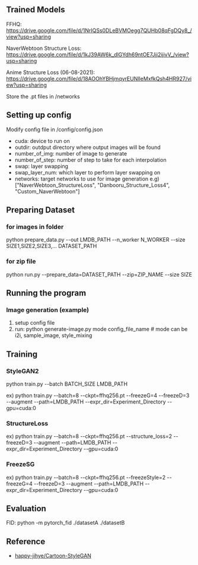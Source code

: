 ## Trained Models

FFHQ: https://drive.google.com/file/d/1NrIQSs0DLeBVMOegg7QUHb08qFgDQy8_/view?usp=sharing

NaverWebtoon Structure Loss: https://drive.google.com/file/d/1kJ39AW6k_dlGYdh69ntOE7Jjj2ijivV_/view?usp=sharing

Anime Structure Loss (06-08-2021): https://drive.google.com/file/d/18AOOhYBHjmqyrEUNlIeMxfkQsh4HR927/view?usp=sharing

Store the .pt files in /networks

## Setting up config

Modify config file in /config/config.json
- cuda: device to run on
- outdir: outdput directory where output images will be found
- number_of_img: number of image to generate
- number_of_step: number of step to take for each interpolation
- swap: layer swapping
- swap_layer_num: which layer to perform layer swapping on
- networks: target networks to use for image generation
e.g) ["NaverWebtoon_StructureLoss", "Danbooru_Structure_Loss4", "Custom_NaverWebtoon"]

## Preparing Dataset
### for images in folder
python prepare_data.py --out LMDB_PATH --n_worker N_WORKER --size SIZE1,SIZE2,SIZE3,... DATASET_PATH

### for zip file
python run.py --prepare_data=DATASET_PATH --zip=ZIP_NAME --size SIZE

## Running the program

### Image generation (example)
1) setup config file
2) run: python generate-image.py mode config_file_name # mode can be i2i, sample_image, style_mixing


## Training

### StyleGAN2
python train.py --batch BATCH_SIZE LMDB_PATH

ex) python train.py --batch=8 --ckpt=ffhq256.pt --freezeG=4 --freezeD=3 --augment --path=LMDB_PATH --expr_dir=Experiment_Directory --gpu=cuda:0

### StructureLoss
ex) python train.py --batch=8 --ckpt=ffhq256.pt --structure_loss=2 --freezeD=3 --augment --path=LMDB_PATH --expr_dir=Experiment_Directory --gpu=cuda:0

### FreezeSG
ex) python train.py --batch=8 --ckpt=ffhq256.pt --freezeStyle=2 --freezeG=4 --freezeD=3 --augment --path=LMDB_PATH --expr_dir=Experiment_Directory --gpu=cuda:0

## Evaluation

FID: python -m pytorch_fid ./datasetA ./datasetB

## Reference

- [happy-jihye/Cartoon-StyleGAN](https://github.com/happy-jihye/Cartoon-StyleGAN)
